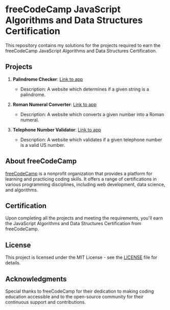 # freeCodeCamp JavaScript Algorithms and Data Structures Certification

This repository contains my solutions for the projects required to earn the freeCodeCamp JavaScript Algorithms and Data Structures Certification.

## Projects

1. **Palindrome Checker**: [Link to app](https://palindromecheckerfreecodecamp.netlify.app/)
   - Description: A website which determines if a given string is a palindrome.

2. **Roman Numeral Converter**: [Link to app](https://convertertoroman.netlify.app/)
   - Description: A website which converts a given number into a Roman numeral.
     
3. **Telephone Number Validator**: [Link to app](https://telephone-validator-fcc.netlify.app/)
   - Description: A website which validates if a given telephone number is a valid US number.

## About freeCodeCamp

[freeCodeCamp](https://www.freecodecamp.org/) is a nonprofit organization that provides a platform for learning and practicing coding skills. It offers a range of certifications in various programming disciplines, including web development, data science, and algorithms.

## Certification

Upon completing all the projects and meeting the requirements, you'll earn the JavaScript Algorithms and Data Structures Certification from freeCodeCamp.

## License

This project is licensed under the MIT License - see the [LICENSE](LICENSE) file for details.

## Acknowledgments

Special thanks to freeCodeCamp for their dedication to making coding education accessible and to the open-source community for their continuous support and contributions.
